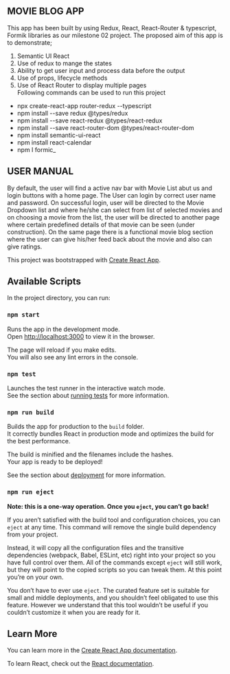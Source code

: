 ## MOVIE BLOG APP    


This app has been built by using Redux, React, React-Router & typescript, Formik libraries as our milestone 02 project. The proposed aim of this app is to demonstrate; 
1.	Semantic UI React 
2.	Use of redux to mange the states 
3.	Ability to get user input and process data before the output 
4.	Use of props, lifecycle methods
5.	 Use of React Router to display multiple pages  
Following commands can be used to run this project 
-	npx create-react-app router-redux --typescript
- npm install --save redux @types/redux
- npm install --save react-redux @types/react-redux
- npm install --save react-router-dom @types/react-router-dom
-	npm install semantic-ui-react
-	npm install react-calendar
-	npm I formic_


## USER MANUAL 
By default, the user will find a active nav bar with Movie List abut us and login buttons with a home page. The User can login by correct user name and password. On successful login, user will be directed to the Movie Dropdown list and where he/she can select from list of selected movies and on choosing a movie from the list, the user will be directed to another page where certain predefined details of that movie can be seen (under construction). On the same page there is a functional movie blog section where the user can give his/her feed back about the movie and also can give ratings. 

This project was bootstrapped with [Create React App](https://github.com/facebook/create-react-app).

## Available Scripts

In the project directory, you can run:

### `npm start`

Runs the app in the development mode.<br />
Open [http://localhost:3000](http://localhost:3000) to view it in the browser.

The page will reload if you make edits.<br />
You will also see any lint errors in the console.

### `npm test`

Launches the test runner in the interactive watch mode.<br />
See the section about [running tests](https://facebook.github.io/create-react-app/docs/running-tests) for more information.

### `npm run build`

Builds the app for production to the `build` folder.<br />
It correctly bundles React in production mode and optimizes the build for the best performance.

The build is minified and the filenames include the hashes.<br />
Your app is ready to be deployed!

See the section about [deployment](https://facebook.github.io/create-react-app/docs/deployment) for more information.

### `npm run eject`

**Note: this is a one-way operation. Once you `eject`, you can’t go back!**

If you aren’t satisfied with the build tool and configuration choices, you can `eject` at any time. This command will remove the single build dependency from your project.

Instead, it will copy all the configuration files and the transitive dependencies (webpack, Babel, ESLint, etc) right into your project so you have full control over them. All of the commands except `eject` will still work, but they will point to the copied scripts so you can tweak them. At this point you’re on your own.

You don’t have to ever use `eject`. The curated feature set is suitable for small and middle deployments, and you shouldn’t feel obligated to use this feature. However we understand that this tool wouldn’t be useful if you couldn’t customize it when you are ready for it.

## Learn More

You can learn more in the [Create React App documentation](https://facebook.github.io/create-react-app/docs/getting-started).

To learn React, check out the [React documentation](https://reactjs.org/).
